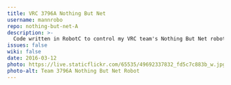 ```yaml
---
title: VRC 3796A Nothing But Net
username: mannrobo
repo: nothing-but-net-A
description: >-
  Code written in RobotC to control my VRC team's Nothing But Net robot. Uses a flywheel to shoot balls on an X-drive base.
issues: false
wiki: false
date: 2016-03-12
photo: https://live.staticflickr.com/65535/49692337832_fd5c7c883b_w.jpg
photo-alt: Team 3796A Nothing But Net Robot
---
```

